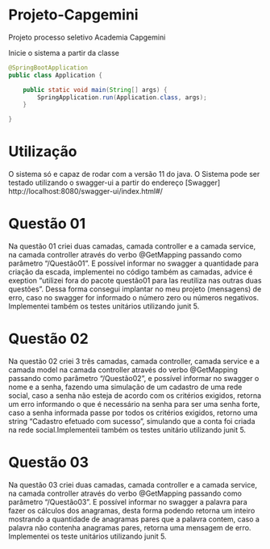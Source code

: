 # Projeto-Capgemini
Projeto processo seletivo Academia Capgemini

Inicie o sistema a partir da classe
```java
@SpringBootApplication
public class Application {

    public static void main(String[] args) {
        SpringApplication.run(Application.class, args);
    }

}
```

# Utilização

O sistema só e capaz de rodar com a versão 11 do java.
O Sistema pode ser testado utilizando o swagger-ui a partir do endereço
[Swagger] http://localhost:8080/swagger-ui/index.html#/

# Questão 01

Na questão 01 criei duas camadas, camada controller e a camada service, na camada controller
através do verbo @GetMapping passando como parâmetro “/Questão01”.
E possível informar no swagger a quantidade para criação da escada, implementei no código também as camadas,
advice é exeption “utilizei fora do pacote questão01 para las reutiliza nas outras duas questões”.
Dessa forma consegui implantar no meu projeto (mensagens) de erro, caso no swagger for informado o número
zero ou números negativos. Implementei também os testes unitários utilizando junit 5.

# Questão 02

Na questão 02 criei 3 três camadas, camada controller, camada service e a camada model na camada controller
através do verbo @GetMapping passando como parâmetro “/Questão02”, e possível informar no swagger o nome e a
senha, fazendo uma simulação de um cadastro de uma rede social, caso a senha não esteja de acordo com os
critérios exigidos, retorna um erro informando o que é necessário na senha para ser uma senha forte,
caso a senha informada passe por todos os critérios exigidos, retorno uma string “Cadastro efetuado com sucesso”,
simulando que a conta foi criada na rede social.Implementeii também os testes unitário utilizando junit 5.

# Questão 03

Na questão 03 criei duas camadas, camada controller e a camada service, na camada controller
através do verbo @GetMapping passando como parâmetro “/Questão03”.
E possível informar no swagger a palavra para fazer os cálculos dos anagramas, desta forma
podendo retorna um inteiro mostrando a quantidade de anagramas pares que a palavra contem,
caso a palavra não contenha anagramas pares, retorna uma mensagem de erro. Implementei os teste
unitários utilizando junit 5.